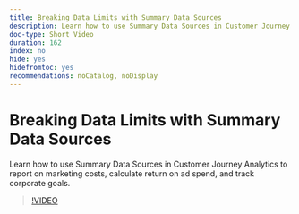 ```yaml
---
title: Breaking Data Limits with Summary Data Sources
description: Learn how to use Summary Data Sources in Customer Journey Analytics to report on marketing costs, calculate return on ad spend, and track corporate goals.
doc-type: Short Video
duration: 162
index: no
hide: yes
hidefromtoc: yes
recommendations: noCatalog, noDisplay
---
```


# Breaking Data Limits with Summary Data Sources

Learn how to use Summary Data Sources in Customer Journey Analytics to report on marketing costs, calculate return on ad spend, and track corporate goals.

<!-- 72_S103_3442450_161_breaking-data-limits-with-summary-data-sources -->
>[!VIDEO](https://video.tv.adobe.com/v/3458347/?learn=on&enablevpops=true)
